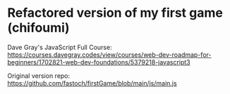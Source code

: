 # Refactored version of my first game (chifoumi) 
Dave Gray's JavaScript Full Course:  
https://courses.davegray.codes/view/courses/web-dev-roadmap-for-beginners/1702821-web-dev-foundations/5379218-javascript3

Original version repo:  
https://github.com/fastoch/firstGame/blob/main/js/main.js  
